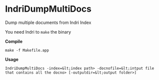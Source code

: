 # IndriDumpMultiDocs
Dump multiple documents from Indri Index

You need Indri to ```make``` the binary

**Compile**

```make -f Makefile.app```

**Usage**

    IndriDumpMultiDocs -index=&lt;index path> -docnofile=&lt;intput file that contains all the docno> [-outputdir=&lt;output folder>]

